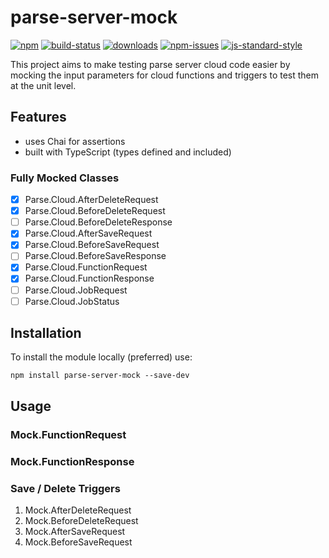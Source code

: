 # parse-server-mock #

[![npm][npm-image]][npm-url]
[![build-status][]][travis-ci]
[![downloads][downloads-image]][downloads-url]
[![npm-issues][npm-issues-image]][npm-issues-url]
[![js-standard-style][standard-image]][standard-url]

[build-status]: https://travis-ci.org/Kautenja/parse-server-mock.svg?branch=master
[travis-ci]: https://travis-ci.org/Kautenja/parse-server-mock
[standard-image]: https://img.shields.io/badge/code%20style-standard-brightgreen.svg
[standard-url]: http://standardjs.com/
[npm-image]: https://img.shields.io/npm/v/parse-server-mock.svg?style=flat
[npm-url]: https://npmjs.org/package/parse-server-mock
[downloads-image]: https://img.shields.io/npm/dt/parse-server-mock.svg?style=flat
[downloads-url]: https://npmjs.org/package/parse-server-mock
[npm-issues-image]: https://img.shields.io/github/issues/Kautenja/parse-server-mock.svg
[npm-issues-url]: https://github.com/Kautenja/parse-server-mock/issues

This project aims to make testing parse server cloud code easier by mocking
the input parameters for cloud functions and triggers to test them at the unit
level.

## Features ##

-   uses Chai for assertions
-   built with TypeScript (types defined and included)

### Fully Mocked Classes ###

-   [x] Parse.Cloud.AfterDeleteRequest
-   [x] Parse.Cloud.BeforeDeleteRequest
-   [ ] Parse.Cloud.BeforeDeleteResponse
-   [x] Parse.Cloud.AfterSaveRequest
-   [x] Parse.Cloud.BeforeSaveRequest
-   [ ] Parse.Cloud.BeforeSaveResponse
-   [x] Parse.Cloud.FunctionRequest
-   [x] Parse.Cloud.FunctionResponse
-   [ ] Parse.Cloud.JobRequest
-   [ ] Parse.Cloud.JobStatus

## Installation ##

To install the module locally (preferred) use:

```shell
npm install parse-server-mock --save-dev
```

## Usage ##

### Mock.FunctionRequest ###

### Mock.FunctionResponse ###

### Save / Delete Triggers ###

1.  Mock.AfterDeleteRequest
1.  Mock.BeforeDeleteRequest
1.  Mock.AfterSaveRequest
1.  Mock.BeforeSaveRequest
